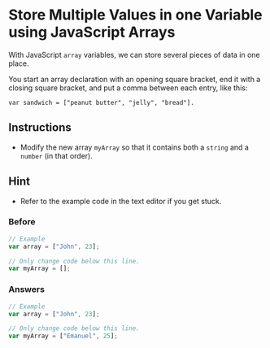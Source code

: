 # Store Multiple Values in one Variable using JavaScript Arrays

With JavaScript `array` variables, we can store several pieces of data
in one place.

You start an array declaration with an opening square bracket,
end it with a closing square bracket, and put a comma between each
entry, like this:

`var sandwich = ["peanut butter", "jelly", "bread"].`

## Instructions
 - Modify the new array `myArray` so that it contains both a `string` and a
 `number` (in that order).

## Hint
 - Refer to the example code in the text editor if you get stuck.

### Before

```javascript
// Example
var array = ["John", 23];

// Only change code below this line.
var myArray = [];
```

### Answers

```javascript
// Example
var array = ["John", 23];

// Only change code below this line.
var myArray = ["Emanuel", 25];
```